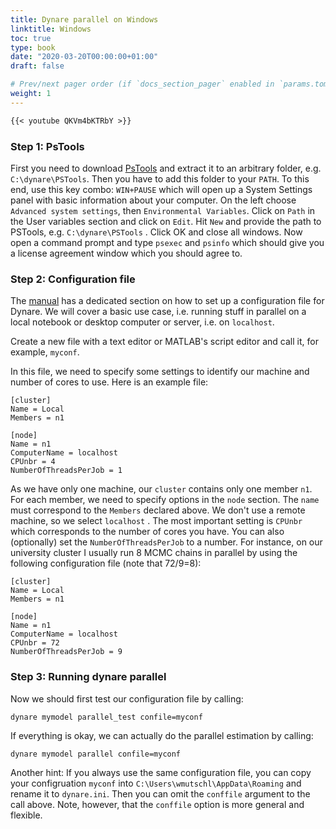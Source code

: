 ```yaml
---
title: Dynare parallel on Windows
linktitle: Windows
toc: true
type: book
date: "2020-03-20T00:00:00+01:00"
draft: false

# Prev/next pager order (if `docs_section_pager` enabled in `params.toml`)
weight: 1
---
```


```md
{{< youtube QKVm4bKTRbY >}}
```

### Step 1: PsTools

First you need to download [PsTools](https://docs.microsoft.com/en-us/sysinternals/downloads/pstools) and extract it to an arbitrary folder, e.g. `C:\dynare\PSTools`. Then you have to add this folder to your `PATH`. To this end, use this key combo: `WIN+PAUSE` which will open up a System Settings panel with basic information about your computer. On the left choose `Advanced system settings`, then `Environmental Variables`. Click on `Path` in the User variables section and click on `Edit`. Hit `New` and provide the path to PSTools, e.g. `C:\dynare\PSTools` . Click OK and close all windows. Now open a command prompt and type `psexec` and `psinfo` which should give you a license agreement window which you should agree to. 

### Step 2: Configuration file

The [manual](https://www.dynare.org/manual/the-configuration-file.html?highlight=parallel) has a dedicated section on how to set up a configuration file for Dynare. We will cover a basic use case, i.e. running stuff in parallel on a local notebook or desktop computer or server, i.e. on `localhost`.

Create a new file with a text editor or MATLAB's script editor and call it, for example, `myconf`.

In this file, we need to specify some settings to identify our machine and number of cores to use. Here is an example file:

```
[cluster]
Name = Local
Members = n1

[node]
Name = n1
ComputerName = localhost
CPUnbr = 4
NumberOfThreadsPerJob = 1
```

As we have only one machine, our `cluster` contains only one member `n1`. For each member, we need to specify options in the `node` section. The `name` must correspond to the `Members` declared above. We don't use a remote machine, so we select `localhost` . The most important setting is `CPUnbr` which corresponds to the number of cores you have. You can also (optionally) set the `NumberOfThreadsPerJob` to a number. For instance, on our university cluster I usually run 8 MCMC chains in parallel by using the following configuration file (note that 72/9=8):

```
[cluster]
Name = Local
Members = n1

[node]
Name = n1
ComputerName = localhost
CPUnbr = 72
NumberOfThreadsPerJob = 9
```

### Step 3: Running dynare parallel

Now we should first test our configuration file by calling:

```
dynare mymodel parallel_test confile=myconf
```

If everything is okay, we can actually do the parallel estimation by calling:

```
dynare mymodel parallel confile=myconf
```

Another hint: If you always use the same configuration file, you can copy your configruation `myconf` into `C:\Users\wmutschl\AppData\Roaming` and rename it to `dynare.ini`. Then you can omit the `conffile` argument to the call above. Note, however, that the `conffile` option is more general and flexible.
